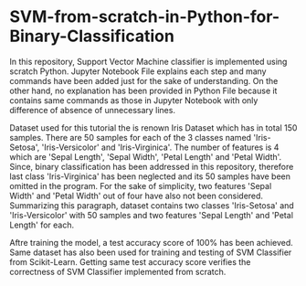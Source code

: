 # SVM-from-scratch-in-Python-for-Binary-Classification

In this repository, Support Vector Machine classifier is implemented using scratch Python. Jupyter Notebook File explains each step and many commands have been added just for the sake of understanding. On the other hand, no explanation has been provided in Python File because it contains same commands as those in Jupyter Notebook with only difference of absence of unnecessary lines.

Dataset used for this tutorial the is renown Iris Dataset which has in total 150 samples. There are 50 samples for each of the 3 classes named 'Iris-Setosa', 'Iris-Versicolor' and 'Iris-Virginica'. The number of features is 4 which are 'Sepal Length', 'Sepal Width', 'Petal Length' and 'Petal Width'. Since, binary classification has been addressed in this repository, therefore last class 'Iris-Virginica' has been neglected and its 50 samples have been omitted in the program. For the sake of simplicity, two features 'Sepal Width' and 'Petal Width' out of four have also not been considered. Summarizing this paragraph, dataset contains two classes 'Iris-Setosa' and 'Iris-Versicolor' with 50 samples and two features 'Sepal Length' and 'Petal Length' for each.

Aftre training the model, a test accuracy score of 100% has been achieved. Same dataset has also been used for training and testing of SVM Classifier from Scikit-Learn. Getting same test accuracy score verifies the correctness of SVM Classifier implemented from scratch. 
